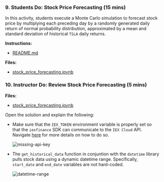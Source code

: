 ### 9. Students Do: Stock Price Forecasting (15 mins)

In this activity, students execute a Monte Carlo simulation to forecast stock price by multiplying each preceding day by a randomly generated daily return of normal probability distribution, approximated by a mean and standard deviation of historical `TSLA` daily returns. 

**Instructions:**

* [README.md](Activities/06-Stu_Simulation_of_Stock_Price_Trajectory/README.md)

**Files:**

* [stock_price_forecasting.ipynb](Activities/06-Stu_Simulation_of_Stock_Price_Trajectory/Unsolved/stock_price_forecasting.ipynb)

### 10. Instructor Do: Review Stock Price Forecasting (5 mins)

**Files:**

* [stock_price_forecasting.ipynb](Activities/04-Stu_Simulation_of_Stock_Price_Trajectory/Solved/stock_price_forecasting.ipynb)

Open the solution and explain the following:

* Make sure that the `IEX_TOKEN` environment variable is properly set so that the `iexfinance` SDK can communicate to the `IEX Cloud` API. Navigate [here](https://addisonlynch.github.io/iexfinance/stable/configuration.html) for more details on how to do so.

  ![missing-api-key](Images/missing-api-key.PNG)

* The `get_historical_data` function in conjuntion with the `datetime` library pulls stock data using a dynamic datetime range. Specifically, `start_date` and `end_date` variables are not hard-coded.

  ![datetime-range](Images/datetime-range.PNG)